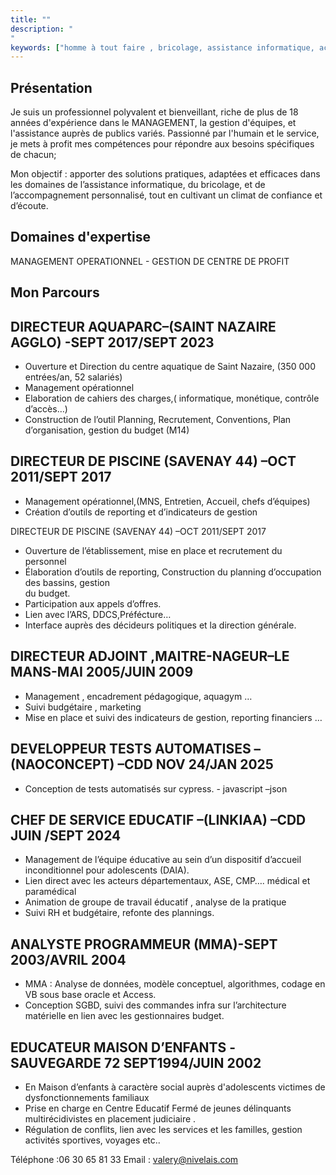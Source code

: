 ```yaml
---
title: ""
description: "
"
keywords: ["homme à tout faire , bricolage, assistance informatique, accompagnement , handicap"]
---
```


## Présentation

Je suis un professionnel polyvalent et bienveillant, riche de plus de 18 années d'expérience dans le MANAGEMENT, la gestion d'équipes, et l'assistance auprès de publics variés. Passionné par l'humain et le service, je mets à profit mes compétences pour répondre aux besoins spécifiques de chacun;

Mon objectif : apporter des solutions pratiques, adaptées et efficaces dans les domaines de l’assistance informatique, du bricolage, et de l’accompagnement personnalisé, tout en cultivant un climat de confiance et d’écoute.

## Domaines d'expertise
MANAGEMENT OPERATIONNEL - GESTION DE CENTRE DE PROFIT



## Mon Parcours 



## DIRECTEUR  AQUAPARC–(SAINT NAZAIRE AGGLO) -SEPT 2017/SEPT 2023
-	Ouverture et Direction du centre aquatique de Saint Nazaire, (350 000 entrées/an, 52 salariés)
-   Management opérationnel
-	Elaboration de cahiers des charges,( informatique, monétique, contrôle d’accès…)
-	Construction de l’outil Planning, Recrutement, Conventions, Plan d’organisation, gestion du 
    budget (M14)

## DIRECTEUR  DE PISCINE  (SAVENAY 44) –OCT 2011/SEPT 2017
-	Management opérationnel,(MNS, Entretien, Accueil, chefs d’équipes)
-	Création d’outils de reporting et d’indicateurs de gestion

DIRECTEUR  DE PISCINE  (SAVENAY 44) –OCT 2011/SEPT 2017
-	Ouverture de l’établissement, mise en place et recrutement du personnel 
-	Élaboration d’outils de reporting, Construction du planning d’occupation des bassins, gestion  
    du budget.
-	Participation aux appels d’offres.
-	Lien avec l’ARS, DDCS,Préfécture…
-	Interface auprès des décideurs politiques et la direction générale.

## DIRECTEUR ADJOINT ,MAITRE-NAGEUR–LE MANS-MAI 2005/JUIN 2009      
-	Management , encadrement pédagogique, aquagym …
-	Suivi budgétaire , marketing 
-	Mise en place et suivi des indicateurs de gestion, reporting financiers …

## DEVELOPPEUR  TESTS AUTOMATISES –(NAOCONCEPT)  –CDD NOV 24/JAN 2025
-	Conception de tests automatisés sur cypress. - javascript –json

## CHEF DE SERVICE EDUCATIF  –(LINKIAA) –CDD JUIN /SEPT 2024
-	Management de l’équipe éducative au sein d’un dispositif d’accueil inconditionnel pour 
    adolescents (DAIA).
-	Lien direct avec les acteurs départementaux, ASE, CMP…. médical et paramédical
-	Animation de groupe de travail éducatif , analyse de la pratique
-	Suivi RH et budgétaire, refonte des plannings.

## ANALYSTE PROGRAMMEUR (MMA)-SEPT 2003/AVRIL 2004 
-	MMA : Analyse de données, modèle conceptuel, algorithmes, codage en VB sous base oracle et 
    Access.
-	Conception SGBD, suivi des commandes infra sur l’architecture matérielle en lien avec les 
    gestionnaires budget.

## EDUCATEUR  MAISON D’ENFANTS -SAUVEGARDE 72 SEPT1994/JUIN 2002
-	En Maison d’enfants à caractère social auprès d'adolescents victimes de dysfonctionnements 
    familiaux
-	Prise en charge en Centre Educatif Fermé de jeunes délinquants multirécidivistes en placement 
    judiciaire .
-	Régulation de conflits, lien avec les services et les familles, gestion activités sportives, 
    voyages etc..



Téléphone :06 30 65 81 33
Email : valery@nivelais.com
